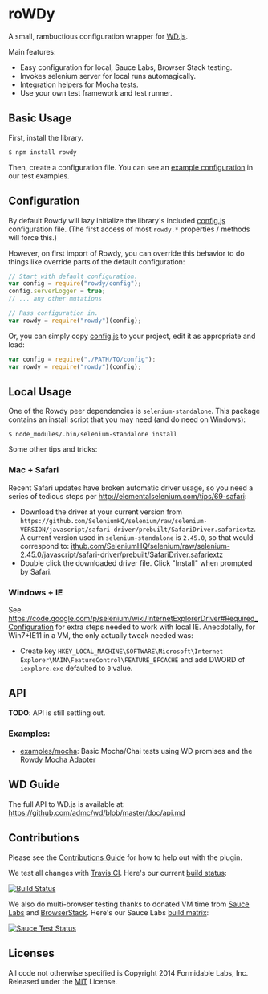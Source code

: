 roWDy
=====

A small, rambuctious configuration wrapper for
[WD.js](https://github.com/admc/wd).

Main features:

* Easy configuration for local, Sauce Labs, Browser Stack testing.
* Invokes selenium server for local runs automagically.
* Integration helpers for Mocha tests.
* Use your own test framework and test runner.

## Basic Usage

First, install the library.

```
$ npm install rowdy
```

Then, create a configuration file. You can see an
[example configuration](./examples/mocha/config.js) in our test examples.

## Configuration

By default Rowdy will lazy initialize the library's included
[config.js](./config.js) configuration file. (The first access of most
`rowdy.*` properties / methods will force this.)

However, on first import of Rowdy, you can override this behavior to do things
like override parts of the default configuration:

```js
// Start with default configuration.
var config = require("rowdy/config");
config.serverLogger = true;
// ... any other mutations

// Pass configuration in.
var rowdy = require("rowdy")(config);
```

Or, you can simply copy [config.js](./config.js) to your project, edit it
as appropriate and load:

```js
var config = require("./PATH/TO/config");
var rowdy = require("rowdy")(config);
```

## Local Usage

One of the Rowdy peer dependencies is `selenium-standalone`. This package
contains an install script that you may need (and do need on Windows):

```
$ node_modules/.bin/selenium-standalone install
```

Some other tips and tricks:

### Mac + Safari

Recent Safari updates have broken automatic driver usage, so you need a series
of tedious steps per http://elementalselenium.com/tips/69-safari:

* Download the driver at your current version from `https://github.com/SeleniumHQ/selenium/raw/selenium-VERSION/javascript/safari-driver/prebuilt/SafariDriver.safariextz`. A current version used in `selenium-standalone` is `2.45.0`, so
that would correspond to:
[ithub.com/SeleniumHQ/selenium/raw/selenium-2.45.0/javascript/safari-driver/prebuilt/SafariDriver.safariextz](https://github.com/SeleniumHQ/selenium/raw/selenium-2.45.0/javascript/safari-driver/prebuilt/SafariDriver.safariextz)
* Double click the downloaded driver file. Click "Install" when prompted by
  Safari.

### Windows + IE

See https://code.google.com/p/selenium/wiki/InternetExplorerDriver#Required_Configuration
for extra steps needed to work with local IE. Anecdotally, for Win7+IE11 in a
VM, the only actually tweak needed was:

* Create key
  `HKEY_LOCAL_MACHINE\SOFTWARE\Microsoft\Internet Explorer\MAIN\FeatureControl\FEATURE_BFCACHE`
  and add DWORD of `iexplore.exe` defaulted to `0` value.

## API

**TODO**: API is still settling out.

### Examples:

* [examples/mocha](./examples/mocha): Basic Mocha/Chai tests using WD promises
  and the [Rowdy Mocha Adapter](./adapters/mocha.js)

## WD Guide

The full API to WD.js is available at:
https://github.com/admc/wd/blob/master/doc/api.md

## Contributions

Please see the [Contributions Guide](./CONTRIBUTING.md) for how to help out
with the plugin.

We test all changes with [Travis CI][trav]. Here's our current
[build status][trav_site]:

[![Build Status][trav_img]][trav_site]

[trav]: https://travis-ci.org/
[trav_img]: https://travis-ci.org/FormidableLabs/rowdy.svg
[trav_site]: https://travis-ci.org/FormidableLabs/rowdy
[trav_cfg]: ./.travis.yml

We also do multi-browser testing thanks to donated VM time from
[Sauce Labs][sauce] and [BrowserStack][bs].
Here's our Sauce Labs [build matrix][sauce_site]:

[![Sauce Test Status][sauce_img]][sauce_site]

[sauce]: https://saucelabs.com
[sauce_img]: https://saucelabs.com/browser-matrix/rowdy.svg
[sauce_site]: https://saucelabs.com/u/rowdy
[bs]: http://www.browserstack.com/

## Licenses
All code not otherwise specified is Copyright 2014 Formidable Labs, Inc.
Released under the [MIT](./LICENSE.txt) License.
